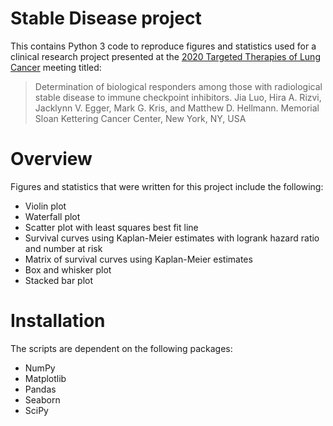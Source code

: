 # Stable Disease project
This contains Python 3 code to reproduce figures and statistics used for a clinical research project presented at the [2020 Targeted Therapies of Lung Cancer](https://www.iaslc.org/Conferences-Events/Event-Details/iaslc-2020-lung-cancer-targeted-therapies-meeting) meeting titled:

>Determination of biological responders among those with radiological stable disease to immune checkpoint inhibitors.
>Jia Luo, Hira A. Rizvi, Jacklynn V. Egger, Mark G. Kris, and Matthew D. Hellmann.
>Memorial Sloan Kettering Cancer Center, New York, NY, USA 

# Overview
Figures and statistics that were written for this project include the following:
* Violin plot
* Waterfall plot
* Scatter plot with least squares best fit line
* Survival curves using Kaplan-Meier estimates with logrank hazard ratio and number at risk
* Matrix of survival curves using Kaplan-Meier estimates
* Box and whisker plot
* Stacked bar plot

# Installation
The scripts are dependent on the following packages:
* NumPy
* Matplotlib
* Pandas
* Seaborn
* SciPy
